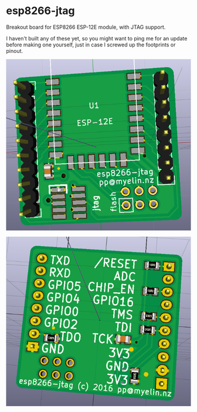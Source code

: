 # esp8266-jtag

Breakout board for ESP8266 ESP-12E module, with JTAG support.

I haven't built any of these yet, so you might want to ping me for an update before making one yourself, just in case I screwed up the footprints or pinout.

![Top side](2016-02-06-top-3d.png)

![Bottom side](2016-02-06-bottom-3d.png)
